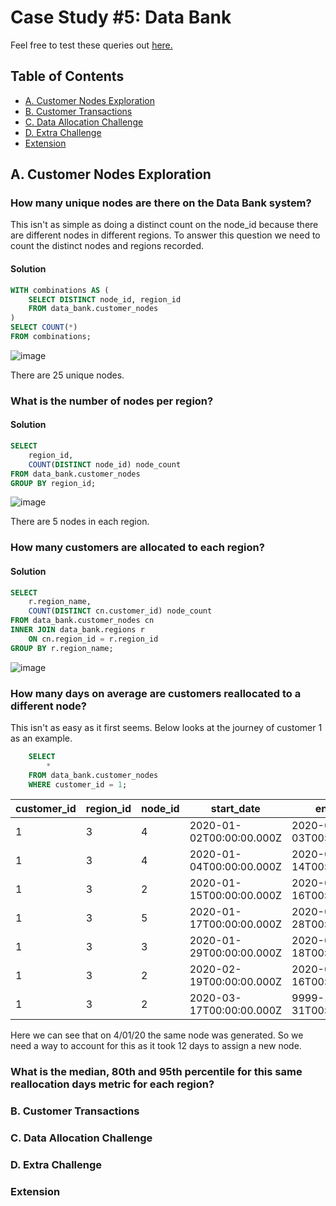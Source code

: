 # Case Study #5: Data Bank
Feel free to test these queries out [here.](https://www.db-fiddle.com/f/2GtQz4wZtuNNu7zXH5HtV4/3)

## Table of Contents
- [A. Customer Nodes Exploration](#a-customer-nodes-exploration)
- [B. Customer Transactions](#b-customer-transactions)
- [C. Data Allocation Challenge](#c-data-allocation-challenge)
- [D. Extra Challenge](#d-extra-challenge)
- [Extension](#extension)

## A. Customer Nodes Exploration
### How many unique nodes are there on the Data Bank system?
This isn't as simple as doing a distinct count on the node_id because there are different nodes in different regions. To answer this question we need to count the distinct nodes and regions recorded.
#### Solution
```sql
WITH combinations AS (
    SELECT DISTINCT node_id, region_id
    FROM data_bank.customer_nodes
)
SELECT COUNT(*)
FROM combinations;
```
![image](https://github.com/user-attachments/assets/f1fa7069-df46-474a-b58b-efff70d01b17)

There are 25 unique nodes.

### What is the number of nodes per region?
#### Solution
```sql
SELECT 
	region_id,
	COUNT(DISTINCT node_id) node_count
FROM data_bank.customer_nodes
GROUP BY region_id;
```
![image](https://github.com/user-attachments/assets/ba88d0c1-13da-44e7-8bfe-dbaffbec1c7b)

There are 5 nodes in each region.

### How many customers are allocated to each region?
#### Solution
```sql
SELECT 
	r.region_name,
	COUNT(DISTINCT cn.customer_id) node_count
FROM data_bank.customer_nodes cn
INNER JOIN data_bank.regions r
	ON cn.region_id = r.region_id
GROUP BY r.region_name;
```
![image](https://github.com/user-attachments/assets/0bbf10de-e149-40e1-bfd0-6b12f7b039c7)


### How many days on average are customers reallocated to a different node?
This isn't as easy as it first seems. Below looks at the journey of customer 1 as an example.
```sql
    SELECT 
    	*
    FROM data_bank.customer_nodes
    WHERE customer_id = 1;
```

| customer_id | region_id | node_id | start_date               | end_date                 |
|-------------|-----------|---------|--------------------------|--------------------------|
| 1           | 3         | 4       | 2020-01-02T00:00:00.000Z | 2020-01-03T00:00:00.000Z |
| 1           | 3         | 4       | 2020-01-04T00:00:00.000Z | 2020-01-14T00:00:00.000Z |
| 1           | 3         | 2       | 2020-01-15T00:00:00.000Z | 2020-01-16T00:00:00.000Z |
| 1           | 3         | 5       | 2020-01-17T00:00:00.000Z | 2020-01-28T00:00:00.000Z |
| 1           | 3         | 3       | 2020-01-29T00:00:00.000Z | 2020-02-18T00:00:00.000Z |
| 1           | 3         | 2       | 2020-02-19T00:00:00.000Z | 2020-03-16T00:00:00.000Z |
| 1           | 3         | 2       | 2020-03-17T00:00:00.000Z | 9999-12-31T00:00:00.000Z |

Here we can see that on 4/01/20 the same node was generated. So we need a way to account for this as it took 12 days to assign a new node. 

### What is the median, 80th and 95th percentile for this same reallocation days metric for each region?


### B. Customer Transactions
### C. Data Allocation Challenge
### D. Extra Challenge
### Extension

